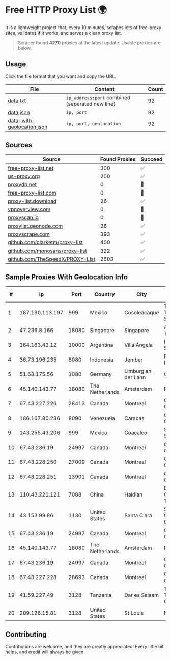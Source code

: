 
# Free HTTP Proxy List 🌍

It is a lightweight project that, every 10 minutes, scrapes lots of free-proxy sites, validates if it works, and serves a clean proxy list.


> Scraper found **4270** proxies at the latest update. Usable proxies are below.

## Usage

Click the file format that you want and copy the URL.


|File|Content|Count|
|----|-------|-----|
|[data.txt](https://raw.githubusercontent.com/themiralay/Proxy-List-World/master/data.txt)|`ip_address:port` combined (seperated new line)|92|
|[data.json](https://raw.githubusercontent.com/themiralay/Proxy-List-World/master/data.json)|`ip, port`|92|
|[data-with-geolocation.json](https://raw.githubusercontent.com/themiralay/Proxy-List-World/master/data-with-geolocation.json)|`ip, port, geolocation`|92|

## Sources

|Source|Found Proxies|Succeed|
|------|-------------|-------|
|[free-proxy-list.net](https://free-proxy-list.net)|300|✅|
|[us-proxy.org](https://www.us-proxy.org)|200|✅|
|[proxydb.net](http://proxydb.net)|0|🚫|
|[free-proxy-list.com](https://free-proxy-list.com/?page=&port=&type%5B%5D=http&type%5B%5D=https&up_time=0&search=Search)|0|🚫|
|[proxy-list.download](https://www.proxy-list.download/HTTP)|26|✅|
|[vpnoverview.com](https://vpnoverview.com/privacy/anonymous-browsing/free-proxy-servers)|0|🚫|
|[proxyscan.io](https://www.proxyscan.io)|0|🚫|
|[proxylist.geonode.com](https://proxylist.geonode.com/api/proxy-list?limit=300&page=1&sort_by=lastChecked&sort_type=desc&protocols=http,https)|26|✅|
|[proxyscrape.com](https://api.proxyscrape.com/v2/?request=displayproxies&protocol=http&timeout=10000&country=all&ssl=all&anonymity=all)|393|✅|
|[github.com/clarketm/proxy-list](https://raw.githubusercontent.com/clarketm/proxy-list/master/proxy-list-raw.txt)|400|✅|
|[github.com/monosans/proxy-list](https://raw.githubusercontent.com/monosans/proxy-list/main/proxies/http.txt)|322|✅|
|[github.com/TheSpeedX/PROXY-List](https://raw.githubusercontent.com/TheSpeedX/PROXY-List/master/http.txt)|2603|✅|


## Sample Proxies With Geolocation Info

|#|Ip|Port|Country|City|Internet Service Provider|
|-|--|----|-------|----|-------------------------|
|1|187.190.113.197|999|Mexico|Cosoleacaque|Total Play Telecomunicaciones SA De CV|
|2|47.236.8.166|18080|Singapore|Singapore|Alibaba (US) Technology Co., Ltd.|
|3|164.163.42.12|10000|Argentina|Villa Ángela|Interret Villa Angela SRL|
|4|36.73.196.235|8080|Indonesia|Jember|PT. TELKOM INDONESIA|
|5|51.68.175.56|1080|Germany|Limburg an der Lahn|OVH SAS|
|6|45.140.143.77|18080|The Netherlands|Amsterdam|RoyaleHosting BV|
|7|67.43.227.226|28413|Canada|Montreal|GloboTech Communications|
|8|186.167.80.236|8090|Venezuela|Caracas|Corporacion Digitel C.A|
|9|143.255.43.206|999|Mexico|Coacalco|Smartnett Carrier SA De CV|
|10|67.43.236.19|24997|Canada|Montreal|GloboTech Communications|
|11|67.43.228.250|27009|Canada|Montreal|GloboTech Communications|
|12|67.43.228.251|13901|Canada|Montreal|GloboTech Communications|
|13|110.43.221.121|7088|China|Haidian|Beijing Kingsoft Cloud Internet Technology Co|
|14|43.153.99.86|1130|United States|Santa Clara|Shenzhen Tencent Computer Systems Company Limited|
|15|67.43.236.19|24997|Canada|Montreal|GloboTech Communications|
|16|45.140.143.77|18080|The Netherlands|Amsterdam|RoyaleHosting BV|
|17|67.43.236.19|24997|Canada|Montreal|GloboTech Communications|
|18|67.43.227.228|28693|Canada|Montreal|GloboTech Communications|
|19|41.59.227.49|3128|Tanzania|Dar es Salaam|Tanzania Telecommunications CO. LTD|
|20|209.126.15.81|3128|United States|St Louis|Nubes, LLC|



## Contributing

Contributions are welcome, and they are greatly appreciated! Every
little bit helps, and credit will always be given.

